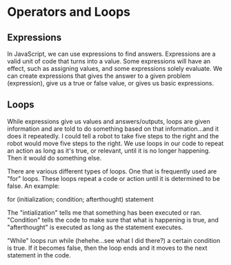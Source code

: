 # Operators and Loops

## Expressions

In JavaScript, we can use expressions to find answers. Expressions are a valid unit of code that turns into a value. Some expressions will have an effect, such as assigning values, and some expressions solely evaluate. We can create expressions that gives the answer to a given problem (expression), give us a true or false value, or gives us basic expressions.

## Loops

While expressions give us values and answers/outputs, loops are given information and are told to do something based on that information...and it does it repeatedly. I could tell a robot to take five steps to the right and the robot would move five steps to the right. We use loops in our code to repeat an action as long as it's true, or relevant, until it is no longer happening. Then it would do something else.

There are various different types of loops. One that is frequently used are "for" loops. These loops repeat a code or action until it is determined to be false. An example:

for (initialization; condition; afterthought)
    statement

The "intialization" tells me that something has been executed or ran. "Condition" tells the code to make sure that what is happening is true, and "afterthought" is executed as long as the statement executes.

"While" loops run while (hehehe...see what I did there?) a certain condition is true. If it becomes false, then the loop ends and it moves to the next statement in the code.
